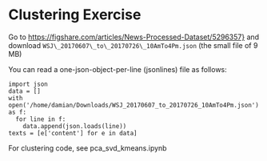 # Clustering Exercise

Go to 
https://figshare.com/articles/News-Processed-Dataset/5296357} and download `WSJ\_20170607\_to\_20170726\_10AmTo4Pm.json` (the small file of 9 MB)

You can read a one-json-object-per-line (jsonlines) file as follows:

```
import json
data = []
with   open('/home/damian/Downloads/WSJ_20170607_to_20170726_10AmTo4Pm.json') as f:
  for line in f:
    data.append(json.loads(line))
texts = [e['content'] for e in data]
```

For clustering code, see pca_svd_kmeans.ipynb
